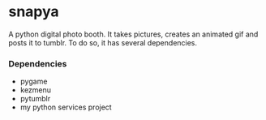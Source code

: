 # snapya
A python digital photo booth. It takes pictures, creates an animated gif and posts it to tumblr. To do so, it has several dependencies. 

### Dependencies

* pygame
* kezmenu
* pytumblr
* my python services project
